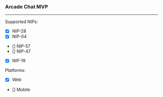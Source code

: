 ### Arcade Chat MVP

---

Supported NIPs:

- [x] NIP-28
- [x] NIP-04
- [] NIP-57
- [] NIP-47
- [x] NIP-19

Platforms:

- [x] Web
- [] Mobile
